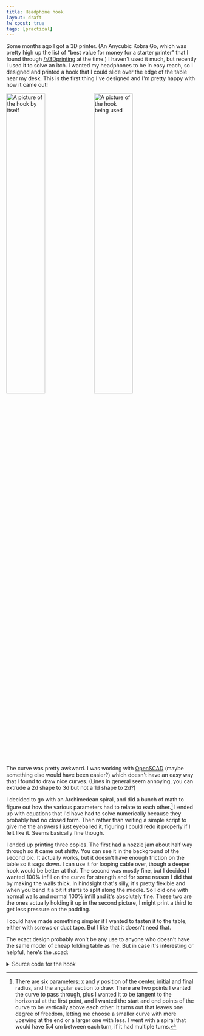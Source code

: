 ```yaml
---
title: Headphone hook
layout: draft
lw_xpost: true
tags: [practical]
---
```

Some months ago I got a 3D printer. (An Anycubic Kobra Go, which was pretty high up the list of "best value for money for a starter printer" that I found through [/r/3Dprinting](https://www.reddit.com/r/3Dprinting/) at the time.) I haven't used it much, but recently I used it to solve an itch. I wanted my headphones to be in easy reach, so I designed and printed a hook that I could slide over the edge of the table near my desk. This is the first thing I've designed and I'm pretty happy with how it came out!

<a href="//reasonableapproximation.net/images/headphone-hook/hook-1.jpg"><img src="//reasonableapproximation.net/images/headphone-hook/hook-1.jpg" alt="A picture of the hook by itself" style="width: 45%"></a>
<a href="//reasonableapproximation.net/images/headphone-hook/hook-2.jpg"><img src="//reasonableapproximation.net/images/headphone-hook/hook-2.jpg" alt="A picture of the hook being used" style="width: 45%"></a>

The curve was pretty awkward. I was working with [OpenSCAD](https://en.wikipedia.org/wiki/OpenSCAD) (maybe something else would have been easier?) which doesn't have an easy way that I found to draw nice curves. (Lines in general seem annoying, you can extrude a 2d shape to 3d but not a 1d shape to 2d?)

I decided to go with an Archimedean spiral, and did a bunch of math to figure out how the various parameters had to relate to each other.[^params] I ended up with equations that I'd have had to solve numerically because they probably had no closed form. Then rather than writing a simple script to give me the answers I just eyeballed it, figuring I could redo it properly if I felt like it. Seems basically fine though.

[^params]: There are six parameters: x and y position of the center, initial and final radius, and the angular section to draw. There are two points I wanted the curve to pass through, plus I wanted it to be tangent to the horizontal at the first point, and I wanted the start and end points of the curve to be vertically above each other. It turns out that leaves one degree of freedom, letting me choose a smaller curve with more upswing at the end or a larger one with less. I went with a spiral that would have 5.4 cm between each turn, if it had multiple turns.

I ended up printing three copies. The first had a nozzle jam about half way through so it came out shitty. You can see it in the background of the second pic. It actually works, but it doesn't have enough friction on the table so it sags down. I can use it for looping cable over, though a deeper hook would be better at that. The second was mostly fine, but I decided I wanted 100% infill on the curve for strength and for some reason I did that by making the walls thick. In hindsight that's silly, it's pretty flexible and when you bend it a bit it starts to split along the middle. So I did one with normal walls and normal 100% infill and it's absolutely fine. These two are the ones actually holding it up in the second picture, I might print a third to get less pressure on the padding.

I could have made something simpler if I wanted to fasten it to the table, either with screws or duct tape. But I like that it doesn't need that.

The exact design probably won't be any use to anyone who doesn't have the same model of cheap folding table as me. But in case it's interesting or helpful, here's the .scad:

<details markdown="1">
<summary>Source code for the hook</summary>

```scad
top_depth = 1.5;
bottom_depth = 1.5;
vert_depth = 1.5;
hook_depth = 3;
width = 10;

top_length = 100;
edge_height = 15.54;
b1_length = 45;
support_height = 22.4;
b2_length = 16.3;
b3_length = 20;
hook_drop = 30;

rotate([90, 0, 0]) {

color("red")
  cube([top_length + vert_depth, width, top_depth]);

color("yellow")
  translate([top_length, 0, -edge_height])
  cube([vert_depth, width, edge_height]);

color("red")
  translate([top_length - b1_length, 0, -edge_height - bottom_depth])
  cube([b1_length + vert_depth, width, bottom_depth]);

color("yellow")
  translate([top_length - b1_length, 0, -edge_height - support_height])
  cube([vert_depth, width, support_height - bottom_depth]);

color("red")
  translate([top_length - b1_length - b2_length - vert_depth,
             0,
             -edge_height - support_height - bottom_depth])
  cube([b2_length + 2*vert_depth, width, bottom_depth]);

color("yellow")
  translate([top_length - b1_length - b2_length - vert_depth,
             0,
             -edge_height - support_height])
  cube([vert_depth, width, support_height - bottom_depth]);

color("red")
  translate([top_length - b1_length - b2_length - b3_length,
             0,
             -edge_height - bottom_depth])
  cube([b3_length, width, bottom_depth]);

color("green")
  translate([top_length + vert_depth,
             width,
             -edge_height - bottom_depth])
  rotate([90, 0, 0])
  scale([-1, 1, 1])
  linear_extrude(width)
  archimedean([+10,-58], 43, 0.15, -98, 98, width=3, $fn=180);
}

// https://openhome.cc/eGossip/OpenSCAD/ArchimedeanSpiral.html
module line(point1, point2, width = 1, cap_round_1 = true, cap_round_2 = true) {
    angle = 90 - atan((point2[1] - point1[1]) / (point2[0] - point1[0]));
    offset_x = 0.5 * width * cos(angle);
    offset_y = 0.5 * width * sin(angle);

    offset_1 = [offset_x, -offset_y];
    offset_2 = [-offset_x, offset_y];

    if (cap_round_1)
        translate(point1) circle(d = width, $fn = 24);
    if (cap_round_2)
        translate(point2) circle(d = width, $fn = 24);

    polygon(points=[
        point1 + offset_1, point2 + offset_1,  
        point2 + offset_2, point1 + offset_2
    ]);
}

module polyline(points,
                width = 1,
                cap_round_1 = true,
                cap_round_2 = true)
{
    module polyline_inner(points, index) {
        if(index < len(points)) {
            line(points[index - 1], points[index], width,
            cap_round_1 = index > 1 || cap_round_1,
            cap_round_2 = index < len(points) - 1 || cap_round_2);
            polyline_inner(points, index + 1);
        }
    }

    polyline_inner(points, 1);
}

module archimedean(center, a, b, theta_1, theta_2, width=1, $fn=24) {
    d_theta = (theta_2 - theta_1)/$fn;
    thetas = [ for (i = [0:$fn]) theta_1 + i * d_theta ];
    points = [ for (t = thetas) center + [(a + b * t)*cos(t), (a + b*t)*sin(t)] ];
    polyline(points, width=width);
}
```

</details>
